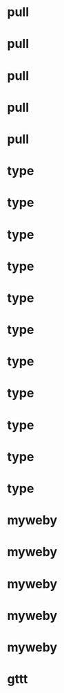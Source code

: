 # pull
# pull
# pull
# pull
# pull
# type
# type
# type
# type
# type
# type
# type
# type
# type
# type
# type
# myweby
# myweby
# myweby
# myweby
# myweby
# gttt

